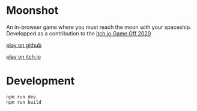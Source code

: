 # Moonshot

An in-browser game where you must reach the moon with your spaceship. Developped as a contribution to the [itch.io Game Off 2020](https://itch.io/jam/game-off-2020)

[play on github](https://benjaminhabert.github.io/moonshot/)

[play on itch.io](https://benjaminhabert.itch.io/moonshot)

# Development

```
npm run dev
npm run build
```